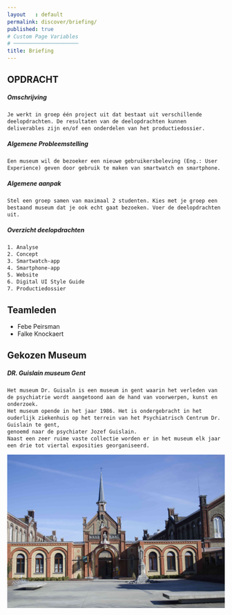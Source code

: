 ```yaml
---
layout   : default
permalink: discover/briefing/
published: true
# Custom Page Variables
# ─────────────────────
title: Briefing
---
```


## OPDRACHT


##### Omschrijving   
    
    Je werkt in groep één project uit dat bestaat uit verschillende deelopdrachten. De resultaten van de deelopdrachten kunnen deliverables zijn en/of een onderdelen van het productiedossier.

##### Algemene Probleemstelling
    
    Een museum wil de bezoeker een nieuwe gebruikersbeleving (Eng.: User Experience) geven door gebruik te maken van smartwatch en smartphone.

##### Algemene aanpak
    
    Stel een groep samen van maximaal 2 studenten. Kies met je groep een bestaand museum dat je ook echt gaat bezoeken. Voer de deelopdrachten uit.

##### Overzicht deelopdrachten
    
    1. Analyse
    2. Concept
    3. Smartwatch-app
    4. Smartphone-app
    5. Website
    6. Digital UI Style Guide
    7. Productiedossier

Teamleden
---------

 - Febe Peirsman
 - Falke Knockaert

Gekozen Museum
--------------

##### DR. Guislain museum Gent

    Het museum Dr. Guisaln is een museum in gent waarin het verleden van de psychiatrie wordt aangetoond aan de hand van voorwerpen, kunst en onderzoek. 
    Het museum opende in het jaar 1986. Het is ondergebracht in het ouderlijk ziekenhuis op het terrein van het Psychiatrisch Centrum Dr. Guislain te gent,
    genoemd naar de psychiater Jozef Guislain.
    Naast een zeer ruime vaste collectie worden er in het museum elk jaar een drie tot viertal exposities georganiseerd. 

  <div class="row justify-content">
    <div class="col-12 col-md-8 ">
        <img class="d-block w-100" src="docs/Images/drGuislain.jpg" alt="Dr. Guislain museum">
    </div>
  </div>